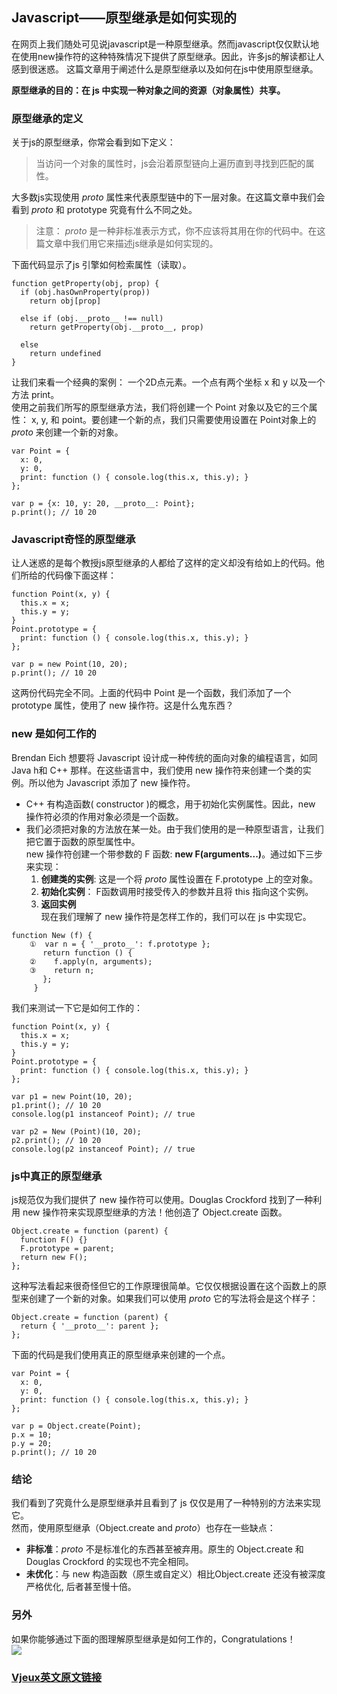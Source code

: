 ## Javascript——原型继承是如何实现的

在网页上我们随处可见说javascript是一种原型继承。然而javascript仅仅默认地在使用new操作符的这种特殊情况下提供了原型继承。因此，许多js的解读都让人感到很迷惑。
这篇文章用于阐述什么是原型继承以及如何在js中使用原型继承。  

**原型继承的目的：在 js 中实现一种对象之间的资源（对象属性）共享。**

### 原型继承的定义

关于js的原型继承，你常会看到如下定义：

>当访问一个对象的属性时，js会沿着原型链向上遍历直到寻找到匹配的属性。

大多数js实现使用 _proto_ 属性来代表原型链中的下一层对象。在这篇文章中我们会看到 _proto_ 和 prototype 究竟有什么不同之处。

>注意： _proto_ 是一种非标准表示方式，你不应该将其用在你的代码中。在这篇文章中我们用它来描述js继承是如何实现的。

下面代码显示了js 引擎如何检索属性（读取）。  
```
function getProperty(obj, prop) {
  if (obj.hasOwnProperty(prop))
    return obj[prop]
 
  else if (obj.__proto__ !== null)
    return getProperty(obj.__proto__, prop)
 
  else
    return undefined
}
```

让我们来看一个经典的案例： 一个2D点元素。一个点有两个坐标 x 和 y 以及一个方法 print。  
使用之前我们所写的原型继承方法，我们将创建一个 Point 对象以及它的三个属性： x, y, 和 point。要创建一个新的点，我们只需要使用设置在 Point对象上的 _proto_ 来创建一个新的对象。  
```
var Point = {
  x: 0,
  y: 0,
  print: function () { console.log(this.x, this.y); }
};
 
var p = {x: 10, y: 20, __proto__: Point};
p.print(); // 10 20
```

### Javascript奇怪的原型继承  
让人迷惑的是每个教授js原型继承的人都给了这样的定义却没有给如上的代码。他们所给的代码像下面这样：
```
function Point(x, y) {
  this.x = x;
  this.y = y;
}
Point.prototype = {
  print: function () { console.log(this.x, this.y); }
};
 
var p = new Point(10, 20);
p.print(); // 10 20
```

这两份代码完全不同。上面的代码中 Point 是一个函数，我们添加了一个 prototype 属性，使用了 new 操作符。这是什么鬼东西？

### new 是如何工作的
Brendan Eich 想要将 Javascript 设计成一种传统的面向对象的编程语言，如同 Java h和 C++ 那样。在这些语言中，我们使用 new 操作符来创建一个类的实例。所以他为 Javascript 添加了 new 操作符。  

* C++ 有构造函数( constructor )的概念，用于初始化实例属性。因此，new 操作符必须的作用对象必须是一个函数。  
* 我们必须把对象的方法放在某一处。由于我们使用的是一种原型语言，让我们把它置于函数的原型属性中。  
new 操作符创建一个带参数的 F 函数: **new F(arguments...)**。通过如下三步来实现：  
  1. **创建类的实例**: 这是一个将 _proto_ 属性设置在 F.prototype 上的空对象。  
  2. **初始化实例**： F函数调用时接受传入的参数并且将 this 指向这个实例。  
  3. **返回实例**  
现在我们理解了 new 操作符是怎样工作的，我们可以在 js 中实现它。
```
function New (f) {
    ①  var n = { '__proto__': f.prototype };
       return function () {
    ②    f.apply(n, arguments);
    ③    return n;
       };
     }
```  
我们来测试一下它是如何工作的：  
```
function Point(x, y) {
  this.x = x;
  this.y = y;
}
Point.prototype = {
  print: function () { console.log(this.x, this.y); }
};
 
var p1 = new Point(10, 20);
p1.print(); // 10 20
console.log(p1 instanceof Point); // true
 
var p2 = New (Point)(10, 20);
p2.print(); // 10 20
console.log(p2 instanceof Point); // true
```  
### js中真正的原型继承  
js规范仅为我们提供了 new 操作符可以使用。Douglas Crockford 找到了一种利用 new 操作符来实现原型继承的方法！他创造了 Object.create 函数。  
```
Object.create = function (parent) {
  function F() {}
  F.prototype = parent;
  return new F();
};
```  
这种写法看起来很奇怪但它的工作原理很简单。它仅仅根据设置在这个函数上的原型来创建了一个新的对象。如果我们可以使用 _proto_ 它的写法将会是这个样子：  
```
Object.create = function (parent) {
  return { '__proto__': parent };
};
```
下面的代码是我们使用真正的原型继承来创建的一个点。
```
var Point = {
  x: 0,
  y: 0,
  print: function () { console.log(this.x, this.y); }
};
 
var p = Object.create(Point);
p.x = 10;
p.y = 20;
p.print(); // 10 20
```
### 结论
我们看到了究竟什么是原型继承并且看到了 js 仅仅是用了一种特别的方法来实现它。  
然而，使用原型继承（Object.create and _proto_）也存在一些缺点：  
* **非标准**：_proto_ 不是标准化的东西甚至被弃用。原生的 Object.create 和 Douglas Crockford 的实现也不完全相同。  
* **未优化**：与 new 构造函数（原生或自定义）相比Object.create 还没有被深度严格优化, 后者甚至慢十倍。  

### 另外  
如果你能够通过下面的图理解原型继承是如何工作的，Congratulations！  
<img src="http://i.imgur.com/cCzkv.png"/>   
  
<h3><a href="http://blog.vjeux.com/2011/javascript/how-prototypal-inheritance-really-works.html">Vjeux英文原文链接</a></h3>
